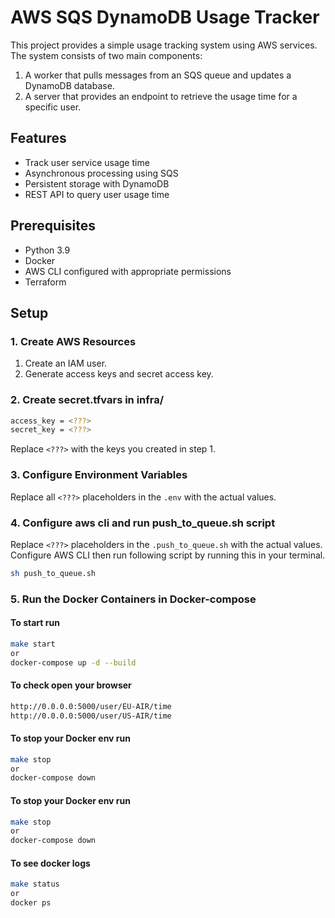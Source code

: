 # AWS SQS DynamoDB Usage Tracker

This project provides a simple usage tracking system using AWS services. The system consists of two main components:
1. A worker that pulls messages from an SQS queue and updates a DynamoDB database.
2. A server that provides an endpoint to retrieve the usage time for a specific user.

## Features

- Track user service usage time
- Asynchronous processing using SQS
- Persistent storage with DynamoDB
- REST API to query user usage time

## Prerequisites

- Python 3.9
- Docker
- AWS CLI configured with appropriate permissions
- Terraform

## Setup

### 1. Create AWS Resources

1. Create an IAM user. 
2. Generate access keys and secret access key.

### 2. Create secret.tfvars in infra/
```bash
access_key = <???>
secret_key = <???>
```
Replace `<???>` with the keys you created in step 1.

### 3. Configure Environment Variables

Replace all `<???>` placeholders in the `.env` with the actual values.

### 4. Configure aws cli and run push_to_queue.sh script
Replace `<???>` placeholders in the `.push_to_queue.sh` with the actual values.  
Configure AWS CLI then run following script by running this in your terminal.
```bash
sh push_to_queue.sh
```

### 5. Run the Docker Containers in Docker-compose
#### To start run 
```bash
make start
or
docker-compose up -d --build
```

#### To check open your browser
```bash
http://0.0.0.0:5000/user/EU-AIR/time
http://0.0.0.0:5000/user/US-AIR/time
```
#### To stop your Docker env run
```bash
make stop
or
docker-compose down
```

#### To stop your Docker env run
```bash
make stop
or
docker-compose down
```

#### To see docker logs
```bash
make status
or
docker ps
```
